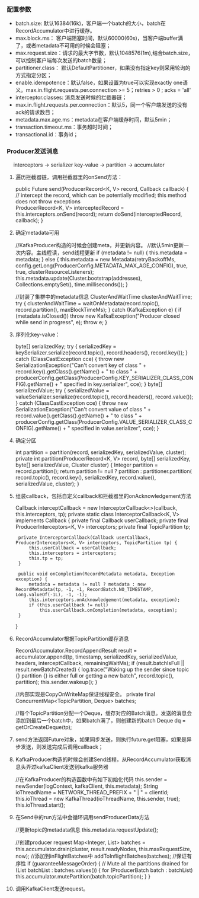 ### 配置参数  
* batch.size: 默认16384(16k)，客户端一个batch的大小，batch在RecordAccumulator中进行缓存。  
* max.block.ms： 客户端阻塞时间，默认60000(60s)，当客户端buffer满了，或者metadata不可用的时候会阻塞；  
* max.request.size：请求的最大字节数，默认1048576(1m),结合batch.size，可以控制客户端每次发送的batch数量；  
* partitioner.class： 默认DefaultPartitioner，如果没有指定key则采用轮询的方式指定分区；  
* enable.idempotence：默认false，如果设置为true可以实现exactly one语义。max.in.flight.requests.per.connection >= 5；retries > 0 ; acks = 'all'  
* interceptor.classes: 消息发送时候的拦截器链；  
* max.in.flight.requests.per.connection：默认5，同一个客户端发送的没有ack的请求数目；  
* metadata.max.age.ms：metadata在客户端缓存时间，默认5min；  
* transaction.timeout.ms：事务超时时间；  
* transactional.id：事务id；  

### Producer发送消息  
&emsp; interceptors -> serializer key-value -> partition -> accumulator 
1. 遍历拦截器链，调用拦截器里的onSend方法： 
	
	public Future<RecordMetadata> send(ProducerRecord<K, V> record, Callback callback) {
        // intercept the record, which can be potentially modified; this method does not throw exceptions	
        ProducerRecord<K, V> interceptedRecord = this.interceptors.onSend(record);
        return doSend(interceptedRecord, callback);
    }

2. 确定metadata可用  
	
	//KafkaProducer构造的时候会创建meta，并更新内容。
	//默认5min更新一次内容。主线程读，send线程更新
	if (metadata != null) {
		this.metadata = metadata;
	} else {
		this.metadata = new Metadata(retryBackoffMs, config.getLong(ProducerConfig.METADATA_MAX_AGE_CONFIG),
			true, true, clusterResourceListeners);
		this.metadata.update(Cluster.bootstrap(addresses), Collections.emptySet(), time.milliseconds());
	}
			
	//封装了集群中的metadata信息
	ClusterAndWaitTime clusterAndWaitTime;
	try {
		clusterAndWaitTime = waitOnMetadata(record.topic(), record.partition(), maxBlockTimeMs);
	} catch (KafkaException e) {
		if (metadata.isClosed())
			throw new KafkaException("Producer closed while send in progress", e);
		throw e;
	}
			
3. 序列化key-value：  

	byte[] serializedKey;
	try {
		serializedKey = keySerializer.serialize(record.topic(), record.headers(), record.key());
	} catch (ClassCastException cce) {
		throw new SerializationException("Can't convert key of class " + record.key().getClass().getName() +
				" to class " + producerConfig.getClass(ProducerConfig.KEY_SERIALIZER_CLASS_CONFIG).getName() +
				" specified in key.serializer", cce);
	}
	byte[] serializedValue;
	try {
		serializedValue = valueSerializer.serialize(record.topic(), record.headers(), record.value());
	} catch (ClassCastException cce) {
		throw new SerializationException("Can't convert value of class " + record.value().getClass().getName() +
				" to class " + producerConfig.getClass(ProducerConfig.VALUE_SERIALIZER_CLASS_CONFIG).getName() +
				" specified in value.serializer", cce);
	}

4. 确定分区  

	int partition = partition(record, serializedKey, serializedValue, cluster);
	private int partition(ProducerRecord<K, V> record, byte[] serializedKey, byte[] serializedValue, Cluster cluster) {
        Integer partition = record.partition();
        return partition != null ?
                partition :
                partitioner.partition(
                        record.topic(), record.key(), serializedKey, record.value(), serializedValue, cluster);
    }
	
5. 组装callback，包括自定义callback和拦截器里的onAcknowledgement方法  

	Callback interceptCallback = new InterceptorCallback<>(callback, this.interceptors, tp);
	private static class InterceptorCallback<K, V> implements Callback {
        private final Callback userCallback;
        private final ProducerInterceptors<K, V> interceptors;
        private final TopicPartition tp;

        private InterceptorCallback(Callback userCallback, ProducerInterceptors<K, V> interceptors, TopicPartition tp) {
            this.userCallback = userCallback;
            this.interceptors = interceptors;
            this.tp = tp;
        }

        public void onCompletion(RecordMetadata metadata, Exception exception) {
            metadata = metadata != null ? metadata : new RecordMetadata(tp, -1, -1, RecordBatch.NO_TIMESTAMP, Long.valueOf(-1L), -1, -1);
            this.interceptors.onAcknowledgement(metadata, exception);
            if (this.userCallback != null)
                this.userCallback.onCompletion(metadata, exception);
        }
    }

6. RecordAccumulator根据TopicPartition缓存消息  
	
	RecordAccumulator.RecordAppendResult result = accumulator.append(tp, timestamp, serializedKey,
                    serializedValue, headers, interceptCallback, remainingWaitMs);
	if (result.batchIsFull || result.newBatchCreated) {
		log.trace("Waking up the sender since topic {} partition {} is either full or getting a new batch", record.topic(), partition);
		this.sender.wakeup();
	}
			
	//内部实现是CopyOnWriteMap保证线程安全。
	private final ConcurrentMap<TopicPartition, Deque<ProducerBatch>> batches;
	
	//每个TopicPartition分配一个Deque，缓存对应的Batch消息。发送的消息会添加到最后一个batch中，如果batch满了，则创建新的batch
	Deque<ProducerBatch> dq = getOrCreateDeque(tp);  

7. send方法返回Future对象，如果同步发送，则执行future.get阻塞，如果是异步发送，则发送完成后调用callback；  

8. KafkaProducer构造的时候会创建Send线程，从RecordAccumulator获取消息头弄过kafkaClient发送到kafka服务器  

	//在KafkaProducer的构造函数中有如下初始化代码
	this.sender = newSender(logContext, kafkaClient, this.metadata);
	String ioThreadName = NETWORK_THREAD_PREFIX + " | " + clientId;
	this.ioThread = new KafkaThread(ioThreadName, this.sender, true);
	this.ioThread.start();
	
9. 在Send中的run方法中会循环调用sendProducerData方法  
	
	//更新topic的metadata信息
	this.metadata.requestUpdate();
	
	//创建producer request
	Map<Integer, List<ProducerBatch>> batches = this.accumulator.drain(cluster, result.readyNodes, this.maxRequestSize, now);
	//添加到inFlightBatches中
	addToInflightBatches(batches);
	//保证有序性
	if (guaranteeMessageOrder) {
		// Mute all the partitions drained
		for (List<ProducerBatch> batchList : batches.values()) {
			for (ProducerBatch batch : batchList)
				this.accumulator.mutePartition(batch.topicPartition);
		}
	}
	
10. 调用KafkaClient发送request。
	
